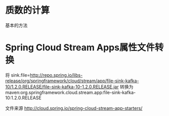 质数的计算
==
基本的方法

Spring Cloud Stream Apps属性文件转换
==
将
   sink.file=http://repo.spring.io/libs-release/org/springframework/cloud/stream/app/file-sink-kafka-10/1.2.0.RELEASE/file-sink-kafka-10-1.2.0.RELEASE.jar
转换为
   maven:org.springframework.cloud.stream.app:file-sink-kafka-10:1.2.0.RELEASE

文件来源
  http://cloud.spring.io/spring-cloud-stream-app-starters/
